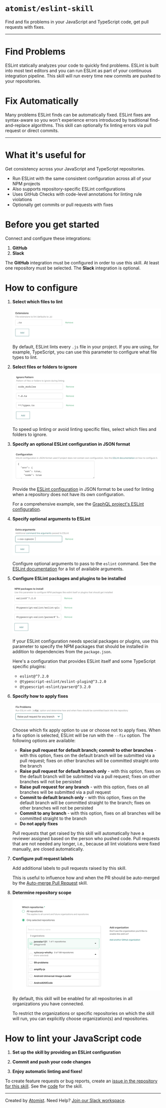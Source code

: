 # `atomist/eslint-skill`
       
<!---atomist-skill-description:start--->

Find and fix problems in your JavaScript and TypeScript code, get pull
requests with fixes.

<!---atomist-skill-description:end--->

---

<!---atomist-skill-long_description:start--->

# Find Problems
ESLint statically analyzes your code to quickly find problems. 
ESLint is built into most text editors and you can run ESLint
as part of your continuous integration pipeline.  This skill
will run every time new commits are pushed to your repositories.

# Fix Automatically
Many problems ESLint finds can be automatically fixed. ESLint
fixes are syntax-aware so you won't experience errors introduced
by traditional find-and-replace algorithms.  This skill can
optionally fix linting errors via pull request or direct commits.

<!---atomist-skill-long_description:end--->

---
       
<!---atomist-skill-readme:start---> 

# What it's useful for

Get consistency across your JavaScript and TypeScript repositories.

* Run ESLint with the same consistent configuration across all of your NPM 
projects
* Also supports repository-specific ESLint configurations
* Uses GitHub Checks with code-level annotations for linting rule violations
* Optionally get commits or pull requests with fixes

# Before you get started

Connect and configure these integrations:

1. **GitHub**
1. **Slack** 

The **GitHub** integration must be configured in order to use this skill. At
least one repository must be selected. The **Slack** integration is optional.

# How to configure

1. **Select which files to lint**
    
    ![Ext](docs/images/ext.png)

    By default, ESLint lints every `.js` file in your project. If you are 
    using, for example, TypeScript, you can use this parameter to configure 
    what file types to lint.

1. **Select files or folders to ignore**

    ![Ignore](docs/images/ignore.png)

    To speed up linting or avoid linting specific files, select which files 
    and folders to ignore.

1. **Specify an optional ESLint configuration in JSON format**

    ![Configuration](docs/images/config.png)

    Provide the [ESLint configuration](https://eslint.org/docs/user-guide/configuring)
    in JSON format to be used for linting when a repository 
    does not have its own configuration.
   
    For a comprehensive example, see the [GraphQL project's ESLint configuration](https://github.com/graphql/graphql-js/blob/master/.eslintrc.yml).

1. **Specify optional arguments to ESLint**

    ![Args](docs/images/args.png)

    Configure optional arguments to pass to the `eslint`
    command. See the [ESLint documentation](https://eslint.org/docs/2.13.1/user-guide/command-line-interface)
    for a list of available arguments. 

1. **Configure ESLint packages and plugins to be installed**

    ![Package](docs/images/packages.png)

    If your ESLint configuration needs special packages or plugins, use
    this parameter to specify the NPM packages that should be installed in
    addition to dependencies from the `package.json`.
    
    Here's a configuration that provides ESLint itself and some TypeScript
    specific plugins:
    
    * `eslint@^7.2.0`
    * `@typescript-eslint/eslint-plugin@^3.2.0`
    * `@typescript-eslint/parser@^3.2.0`

1. **Specify how to apply fixes** 

    ![Fix](docs/images/fix.png)

    Choose which fix apply option to use or choose not to apply fixes. 
    When a fix option is selected, ESLint will be run with the `--fix` option. 
    The following options are available:
    
    * **Raise pull request for default branch; commit to other branches** - with this
    option, fixes on the default branch will be submitted via 
    a pull request; fixes on other branches will be committed straight 
    onto the branch
    * **Raise pull request for default branch only** - with this option, fixes on
    the default branch will be submitted via a pull
    request; fixes on other branches will not be persisted 
    * **Raise pull request for any branch** - with this option, fixes on
    all branches will be submitted via a pull request  
    * **Commit to default branch only** - with this option, fixes on the
    default branch will be committed straight to the branch; fixes on
    other branches will not be persisted
    * **Commit to any branch** - with this option, fixes on all branches will
    be committed straight to the branch
    * **Do not apply fixes** 
    
    Pull requests that get raised by this skill will automatically have a reviewer
    assigned based on the person who pushed code. Pull requests that are not
    needed any longer, i.e., because all lint violations were fixed manually, are
    closed automatically.
    
1. **Configure pull request labels**

    Add additional labels to pull requests raised by this skill. 
    
    This is useful to influence how and when the PR should be auto-merged by the 
    [Auto-merge Pull Request](https://go.atomist.com/catalog/skills/atomist/github-auto-merge-skill)
    skill.          

1. **Determine repository scope**
   
   ![Repository filter](docs/images/repo-filter.png)
   
   By default, this skill will be enabled for all repositories in all
   organizations you have connected.
   
   To restrict the organizations or specific repositories on which the skill
   will run, you can explicitly choose organization(s) and repositories. 

# How to lint your JavaScript code

1. **Set up the skill by providing an ESLint configuration**

1. **Commit and push your code changes** 

1. **Enjoy automatic linting and fixes!**

To create feature requests or bug reports, create an [issue in the repository for this skill](https://github.com/atomist-skills/eslint-skill/issues). 
See the [code](https://github.com/atomist-skills/eslint-skill) for the skill.

<!---atomist-skill-readme:end--->

---

Created by [Atomist][atomist].
Need Help?  [Join our Slack workspace][slack].

[atomist]: https://atomist.com/ (Atomist - How Teams Deliver Software)
[slack]: https://join.atomist.com/ (Atomist Community Slack) 
